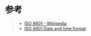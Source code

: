 # 参考

> -   [ISO 8601 - Wikipedia](https://en.wikipedia.org/wiki/ISO\_8601#Coordinated_Universal_Time_\(UTC\))
> -   [ISO 8601 Date and time format](https://www.iso.org/iso-8601-date-and-time-format.html)
